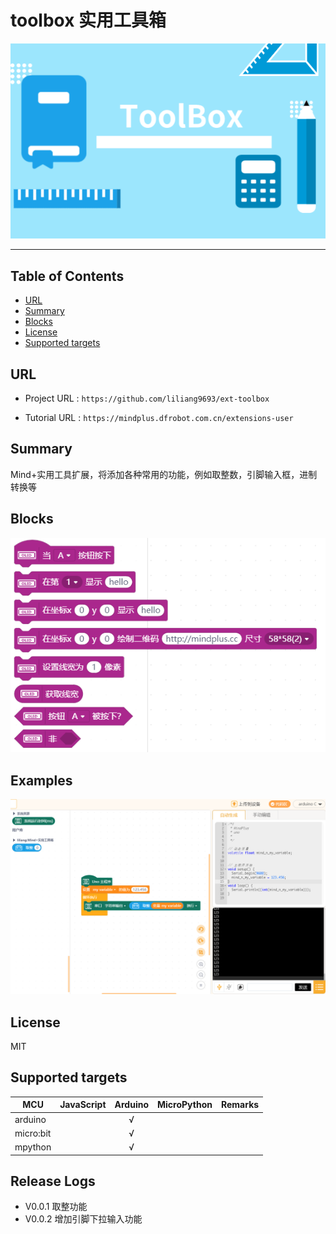 # toolbox 实用工具箱


![](./arduinoC/_images/featured.png)

---------------------------------------------------------

## Table of Contents

* [URL](#url)
* [Summary](#summary)
* [Blocks](#blocks)
* [License](#license)
* [Supported targets](#Supportedtargets)

## URL
* Project URL : ```https://github.com/liliang9693/ext-toolbox```

* Tutorial URL : ```https://mindplus.dfrobot.com.cn/extensions-user```



## Summary
Mind+实用工具扩展，将添加各种常用的功能，例如取整数，引脚输入框，进制转换等

## Blocks

![](./arduinoC/_images/blocks.png)



## Examples

![](./arduinoC/_images/example.png)

## License

MIT

## Supported targets

MCU                | JavaScript    | Arduino   | MicroPython    | Remarks
------------------ | :----------: | :----------: | :---------: | -----
arduino        |             |        √      |             | 
micro:bit        |             |       √       |             | 
mpython        |             |        √      |             | 


## Release Logs
* V0.0.1  取整功能
* V0.0.2  增加引脚下拉输入功能
